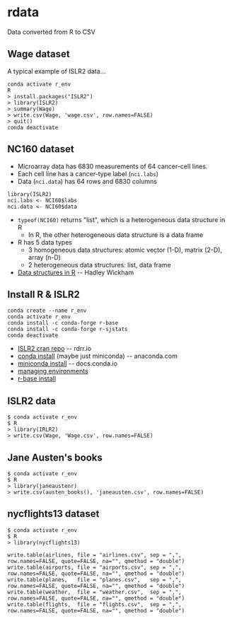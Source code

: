 # rdata

Data converted from R to CSV

## Wage dataset

A typical example of ISLR2 data...

```
conda activate r_env
R
> install.packages("ISLR2")
> library(ISLR2)
> summary(Wage)
> write.csv(Wage, 'wage.csv', row.names=FALSE)
> quit()
conda deactivate
```

## NC160 dataset

* Microarray data has 6830 measurements of 64 cancer-cell lines.
* Each cell line has a cancer-type label (`nci.labs`)
* Data (`nci.data`) has 64 rows and 6830 columns

```
library(ISLR2)
nci.labs <- NCI60$labs
nci.data <- NCI60$data
```

* `typeof(NCI60)` returns "list", which is a heterogeneous data structure in R
  * In R, the other heterogeneous data structure is a data frame
* R has 5 data types
  * 3 homogeneous data structures: atomic vector (1-D), matrix (2-D), array (n-D)
  * 2 heterogeneous data structures: list, data frame
* [Data structures in R](http://adv-r.had.co.nz/Data-structures.html) -- Hadley Wickham

## Install R & ISLR2

```
conda create --name r_env
conda activate r_env
conda install -c conda-forge r-base
conda install -c conda-forge r-sjstats
conda deactivate
```

* [ISLR2 cran repo](https://rdrr.io/cran/ISLR2/) -- rdrr.io
* [conda install](https://docs.anaconda.com/anaconda/install/) (maybe just miniconda) -- anaconda.com
* [miniconda install](https://docs.conda.io/en/latest/miniconda.html) -- docs.conda.io
* [managing environments](https://docs.conda.io/projects/conda/en/latest/user-guide/tasks/manage-environments.html)
* [r-base install](https://anaconda.org/conda-forge/r-base)

## ISLR2 data

```
$ conda activate r_env
$ R
> library(IRLR2)
> write.csv(Wage, 'Wage.csv', row.names=FALSE)
```

## Jane Austen's books

```
$ conda activate r_env
$ R
> library(janeaustenr)
> write.csv(austen_books(), 'janeausten.csv', row.names=FALSE)
```

## nycflights13 dataset

```
$ conda activate r_env
$ R
> library(nycflights13)

write.table(airlines, file = "airlines.csv", sep = ",", row.names=FALSE, quote=FALSE, na="", qmethod = "double")
write.table(airports, file = "airports.csv", sep = ",", row.names=FALSE, quote=FALSE, na="", qmethod = "double")
write.table(planes,   file = "planes.csv",   sep = ",", row.names=FALSE, quote=FALSE, na="", qmethod = "double")
write.table(weather,  file = "weather.csv",  sep = ",", row.names=FALSE, quote=FALSE, na="", qmethod = "double")
write.table(flights,  file = "flights.csv",  sep = ",", row.names=FALSE, quote=FALSE, na="", qmethod = "double")
```
